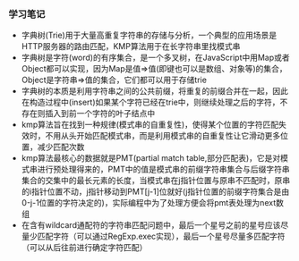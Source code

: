 ### 学习笔记
- 字典树(Trie)用于大量高重复字符串的存储与分析，一个典型的应用场景是HTTP服务器的路由匹配，KMP算法用于在长字符串里找模式串
- 字典树是字符(word)的有序集合，是一个多叉树，在JavaScript中用Map或者Object都可以实现，因为Map是值=>值(即键也可以是数组、对象等)的集合，Object是字符串=>值的集合，它们都可以用于存储trie
- 字典树的本质是利用字符串之间的公共前缀，将重复的前缀合并在一起，因此在构造过程中(insert)如果某个字符已经在trie中，则继续处理之后的字符，不存在则插入到前一个字符的叶子结点中
- kmp算法旨在找到一种规律(模式串的自重复性)，使得某个位置的字符匹配失效时，不用从头开始匹配模式串，而是利用模式串的自重复性让它滑动更多位置，减少匹配次数
- kmp算法最核心的数据就是PMT(partial match table,部分匹配表)，它是对模式串进行预处理得来的，PMT中的值是模式串的前缀字符串集合与后缀字符串集合的交集中的最长元素的长度，当模式串在j指针位置与原串不匹配时，原串的i指针位置不动，j指针移动到PMT[j-1]位就好(j指针位置的前缀字符集合是由0-j-1位置的字符决定的)，实际编程中为了处理方便会将pmt表处理为next数组
- 在含有wildcard通配符的字符串匹配问题中，最后一个星号之前的星号应该尽量少匹配字符（可以通过RegExp.exec实现），最后一个星号尽量多匹配字符（可以从后往前进行确定字符匹配）